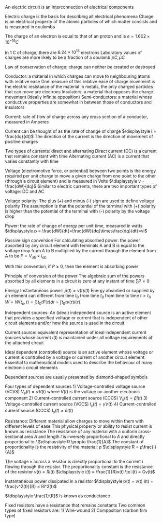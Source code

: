 An electric circuit is an interconnection of electrical components

Electric charge is the basis for describing all electrical phenomena
	Charge is an electrical property of the atomic particles of which matter consists and is measured in coulombs

The charge of an electron is equal to that of an proton and is 
	$e = 1.602 \times 10^{-19}C$

In 1 C of charge, there are $6.24 \times 10^{18}$ electrons
	Laboratory values of charges are more likely to be a fraction of a coulomb
		$pC, μC$

Law of conservation of charge: charge can neither be created or destroyed

Conductor: a material in which charges can move to neighbouring atoms with relative ease
	One measure of this relative ease of charge movement is the electric resistance of the material
		In metals, the only charged particles that can move are electrons
Insulators: a material that opposes the charge movement (ideally infinite opposition)
Semi-conductors: a material whose conductive properties are somewhat in between those of conductors and insulators

Current: rate of flow of charge across any cross section of a conductor, measured in Amperes

Current can be thought of as the rate of change of charge
	$\displaystyle i = \frac{dq}{dt}$
The direction of the current is the direction of movement of positive charges

Two types of currents: direct and alternating
	Direct current (DC) is a current that remains constant with time
	Alternating current (AC) is a current that varies constantly with time

Voltage (electromotive force, or potential) between two points is the energy required per unit charge to move a given charge from one point to the other (through a circuit element) and is measured in Volts
	$\displaystyle v = \frac{dW}{dq}$
	Similar to electric currents, there are two important types of voltage: DC and AC

Voltage polarity:
	The plus (+) and minus (-) sign are used to define voltage polarity
		The assumption is that the potential of the terminal with (+) polarity is higher than the potential of the terminal with (-) polarity by the voltage drop

Power: the rate of change of energy per unit time, measured in watts
	$\displaystyle p = \frac{dW}{dt}=\frac{dW}{dq}\times\frac{dq}{dt}=vi$

Passive sign conversion
	For calculating absorbed power: the power absorbed by any circuit element with terminals A and B is equal to the voltage drop from A to B multiplied by the current through the element from A to be
		$P = V_{ab}\times I_{ab}$

With this convention, if $P \geq 0$, then the element is absorbing power

Principle of conversion of the power
	The algebraic sum of the powers absorbed by all elements in a circuit is zero at any instant of time
		$\displaystyle \sum{P} = 0$

Energy
Instantaneous power: $p(t) = v(t)i(t)$
	Energy absorbed or supplied by an element can different from time $t_0$ from time $t_0$ from time to time
		$t > t_0$
		$\displaystyle W = W(t_o, t) = \int){t_0}{t} P(τ)dt = \int{t_0}{t} v(τ)i(τ)$
	
Independent sources: An (ideal) independent source is an active element that provides a specified voltage or current that is independent of other circuit elements and/or how the source is used in the circuit

Current source: equivalent representation of ideal independent current sources whose current $i(t)$ is maintained under all voltage requirements of the attached circuit

Ideal dependent (controlled) source is an active element whose voltage or current is controlled by a voltage or current of another circuit element.
	Essential to mathematical models used to describe the behaviour of many electronic circuit elements

Dependent sources are usually presented by diamond-shaped symbols

Four types of dependent sources
	1) Voltage-controlled voltage source (VCVS)
		$V_s(t) = αV(t)$
			where $V(t)$ is the voltage on another electronic component
	2) Current-controlled current source (CCCS)
		$V_s(t) = βI(t)$
	3) Voltage-controlled current source (VCCS)
		$I_s(t) = γV(t)$
	4) Current-controlled current source (CCCS)
		$I_s(t) = δI(t)$

Resistance:
	Different material allow charges to move within them with different levels of ease
		This physical property or ability to resist current is known as resistance
	The resistance of any material with a uniform cross-sectional area $A$ and length $l$ is inversely proportional to $A$ and directly proportional to $l$
		$\displaystyle R \propto \frac{1}{A}$
	The constant of proportionality is the resistivity of the material: ρ
		$\displaystyle R = ρ\frac{l}{A}$

The voltage $v$ across a resistor is directly proportional to the current $i$ flowing through the resistor.
	The proportionality constant is the resistance of the resistor
		$v(t) = Ri(t)$
$\displaystyle i(t) = \frac{1}{R}v(t) \to i(t) = Gv(t)$

Instantaneous power dissipated in a resistor
	$\displaystyle p(t) = v(t) i(t) = \frac{v^2(t)}{R} = Ri^2(t)$

$\displaystyle \frac{1}{R}$ is known as conductance

Fixed resistors have a resistance that remains constants
	Two common types of fixed resistors are:
		1) Wire-wound
		2) Composition (carbon film type)

